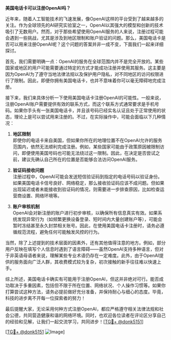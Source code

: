 **美国电话卡可以注册OpenAI吗？**

近年来，随着人工智能技术的飞速发展，像OpenAI这样的平台受到了越来越多的关注。作为全球领先的AI研究实验室之一，OpenAI以其强大的模型和创新的技术吸引了无数用户。然而，对于那些希望使用OpenAI服务的人来说，注册过程可能会遇到一些挑战，尤其是涉及到地区限制和账户验证的问题。那么，美国电话卡是否可以用来注册OpenAI呢？这个问题的答案并非一成不变，下面我们一起来详细探讨。

首先，我们需要明确一点：OpenAI的服务在全球范围内并不是完全开放的。某些国家或地区的用户可能需要通过特定的方式才能成功注册并使用其服务。这主要是因为OpenAI为了遵守当地法律法规以及保护用户隐私，对不同地区的访问权限进行了限制。因此，即便你拥有美国电话卡，也并不意味着你可以毫无障碍地完成注册。

接下来，我们来具体分析一下使用美国电话卡注册OpenAI的可能性。一般来说，注册OpenAI账户需要提供有效的联系方式，而这个联系方式通常要求是手机号码。如果你手头有一张美国电话卡，并且该号码已经实名认证且处于正常使用的状态，理论上是可以尝试用来注册的。不过，在实际操作中，可能会面临以下几种情况：

1. **地区限制**  
   即使你的电话卡来自美国，但如果你所在的地理位置不在OpenAI允许的服务范围内，依然无法顺利完成注册。例如，某些国家可能由于政策原因被限制访问，即便使用美国号码也可能无法绕过这一限制。因此，在决定是否尝试之前，建议先确认自己所在的位置是否能够合法访问OpenAI服务。

2. **验证码接收问题**  
   注册过程中，OpenAI可能会发送短信验证码到指定的电话号码以验证身份。如果美国电话卡信号良好、网络稳定，那么接收验证码应该不成问题。但如果出现延迟或者未能接收到验证码的情况，则需要进一步排查原因，比如检查运营商设置、网络环境等。

3. **账户审核机制**  
   OpenAI会对新注册的账户进行初步审核，以确保所有信息真实有效。如果系统发现异常行为（如频繁更换设备登录、短时间内大量创建账户等），可能会暂时冻结甚至永久封禁相关账号。因此，在使用美国电话卡注册时，请务必遵循规范流程，避免任何可能触发风控的行为。

当然，除了上述提到的技术层面的因素外，还有其他值得注意的地方。例如，部分用户反映在填写个人信息时遇到了语言障碍——虽然OpenAI支持多种语言，但对于非英语母语者来说，理解某些专业术语仍存在一定难度。此外，由于OpenAI提供的服务面向广泛人群，其收费模式较为复杂，初次接触的新手往往难以快速上手。

综上所述，美国电话卡确实有可能用于注册OpenAI，但这并非绝对可行。能否成功取决于多重因素，包括但不限于所在位置、网络状况、个人操作习惯等。如果你打算尝试这种方法，请务必提前做好充分准备，并保持耐心与细心的态度。毕竟，科技的进步离不开每一位探索者的努力！

最后提醒大家，无论采用何种方式注册OpenAI，都应严格遵守相关法律法规和社会公德，共同营造健康和谐的网络环境。同时，也欢迎各位读者在评论区分享自己的经验和见解，让我们一起交流学习，共同进步！[[TG💪+ @donk5151](https://t.me/s/donk5151)]

[[TG💪+ @donk5151](https://t.me/s/donk5151) ![Image](https://i.postimg.cc/rwNCRYN7/Snipaste-2025-04-30-17-27-05.png)]